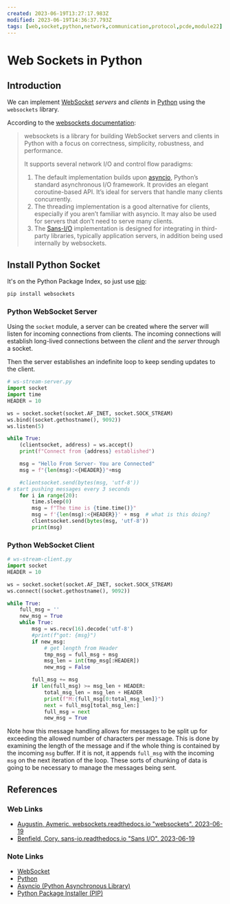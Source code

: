 ```yaml
---
created: 2023-06-19T13:27:17.983Z
modified: 2023-06-19T14:36:37.793Z
tags: [web,socket,python,network,communication,protocol,pcde,module22]
---
```

# Web Sockets in Python

## Introduction

We can implement [WebSocket][-ws] *servers* and *clients* in [Python][-py] using
the `websockets` library.

According to the [websockets documentation][ws-doc]:

>websockets is a library for building WebSocket servers and clients in
>Python with a focus on correctness, simplicity, robustness, and performance.
>
>It supports several network I/O and control flow paradigms:
>
>1. The default implementation builds upon [asyncio][-asyncio],
>Python’s standard asynchronous I/O framework.
>It provides an elegant coroutine-based API.
>It’s ideal for servers that handle many clients concurrently.
>2. The threading implementation is a good alternative for clients,
>especially if you aren’t familiar with asyncio.
>It may also be used for servers that don’t need to serve many clients.
>3. The [Sans-I/O][sans-io-home] implementation is designed for
>integrating in third-party libraries, typically application servers,
>in addition being used internally by websockets.

## Install Python Socket

It's on the Python Package Index, so just use [pip][-pip]:

```bash
pip install websockets
```

### Python WebSocket Server

Using the `socket` module,
a server can be created where the server will listen for
incoming connections from clients.
The incoming connections will establish long-lived connections between
the *client* and the *server* through a socket.

Then the server establishes an indefinite loop to
keep sending updates to the client.

```python
# ws-stream-server.py
import socket
import time
HEADER = 10

ws = socket.socket(socket.AF_INET, socket.SOCK_STREAM)
ws.bind((socket.gethostname(), 9092))
ws.listen(5)

while True:
    (clientsocket, address) = ws.accept()
    print(f"Connect from {address} established")

    msg = "Hello From Server- You are Connected"
    msg = f"{len(msg):<{HEADER}}"+msg

    #clientsocket.send(bytes(msg, 'utf-8'))
# start pushing messages every 3 seconds
    for i in range(20):
        time.sleep(0)
        msg = f"The time is {time.time()}"
        msg = f'{len(msg):<{HEADER}}' + msg  # what is this doing?
        clientsocket.send(bytes(msg, 'utf-8'))
        print(msg)

```

### Python WebSocket Client

```python
# ws-stream-client.py
import socket
HEADER = 10

ws = socket.socket(socket.AF_INET, socket.SOCK_STREAM)
ws.connect((socket.gethostname(), 9092))

while True:
    full_msg = ''
    new_msg = True
    while True:
        msg = ws.recv(16).decode('utf-8')
        #print(f"got: {msg}")
        if new_msg:
            # get length from Header
            tmp_msg = full_msg + msg
            msg_len = int(tmp_msg[:HEADER])
            new_msg = False

        full_msg += msg
        if len(full_msg) >= msg_len + HEADER:
            total_msg_len = msg_len + HEADER
            print(f"M:{full_msg[0:total_msg_len]}")
            next = full_msg[total_msg_len:]
            full_msg = next
            new_msg = True
```

Note how this message handling allows for messages to be split up for
exceeding the allowed number of characters per message.
This is done by examining the length of the message and if the whole thing is
contained by the incoming `msg` buffer.
If it is not, it appends `full_msg` with the incoming `msg` on
the next iteration of the loop.
These sorts of chunking of data is going to be necessary to
manage the messages being sent.

## References

### Web Links

* [Augustin, Aymeric. websockets.readthedocs.io "websockets". 2023-06-19][ws-doc]
* [Benfield, Cory. sans-io.readthedocs.io "Sans I/O". 2023-06-19][sans-io-home]

<!-- Hidden References -->
[ws-doc]: https://websockets.readthedocs.io/en/stable/ "Augustin, Aymeric. websockets.readthedocs.io websockets"
[sans-io-home]: https://sans-io.readthedocs.io "Benfield, Cory. sans-io.readthedocs.io Sans I/O"

### Note Links

* [WebSocket][-ws]
* [Python][-py]
* [Asyncio (Python Asynchronous Library)][-asyncio]
* [Python Package Installer (PIP)][-pip]

<!-- Hidden References -->
[-ws]: web-socket.md "WebSocket"
[-py]: python.md "Python"
[-asyncio]: asyncio.md "Asyncio (Python Asynchronous Library)"
[-pip]: pip.md "Python Package Installer (PIP)"
